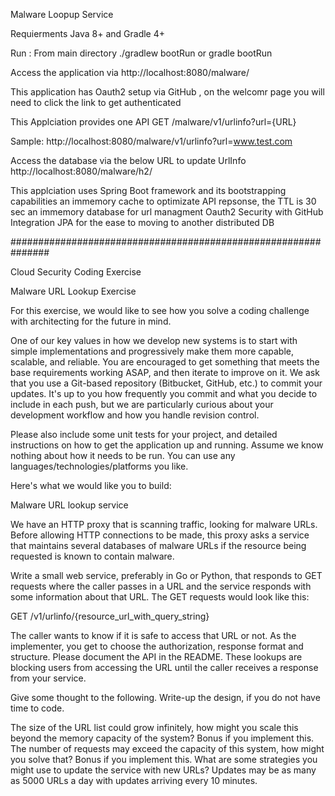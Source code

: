 Malware Loopup Service

Requierments 
Java 8+ and
Gradle 4+ 

Run :
From main directory 
./gradlew bootRun 
or
 gradle bootRun

Access the application via
http://localhost:8080/malware/

This application has Oauth2 setup via GitHub , on the welcomr page you will need to click the link to get authenticated

This Applciation provides one API
GET /malware/v1/urlinfo?url={URL}

Sample:
http://localhost:8080/malware/v1/urlinfo?url=www.test.com


Access the database via the below URL to update UrlInfo
http://localhost:8080/malware/h2/ 


This applciation uses
Spring Boot framework and its bootstrapping capabilities
an immemory cache to optimizate API repsonse, the TTL is 30 sec
an immemory database for url managment 
Oauth2 Security with GitHub Integration
JPA for the ease to moving to another distributed DB


###############################################################


Cloud Security Coding Exercise


Malware URL Lookup Exercise 

 

For this exercise, we would like to see how you solve a coding challenge with architecting for the future in mind.

 

One of our key values in how we develop new systems is to start with simple implementations and progressively make them more capable, scalable, and reliable. You are encouraged to get something that meets the base requirements working ASAP, and then iterate to improve on it. We ask that you use a Git-based repository (Bitbucket, GitHub, etc.) to commit your updates. It's up to you how frequently you commit and what you decide to include in each push, but we are particularly curious about your development workflow and how you handle revision control.

 

Please also include some unit tests for your project, and detailed instructions on how to get the application up and running. Assume we know nothing about how it needs to be run.  You can use any languages/technologies/platforms you like.

 

Here's what we would like you to build:

 

Malware URL lookup service

 

We have an HTTP proxy that is scanning traffic, looking for malware URLs. Before allowing HTTP connections to be made, this proxy asks a service that maintains several databases of malware URLs if the resource being requested is known to contain malware.

 

Write a small web service, preferably in Go or Python, that responds to GET requests where the caller passes in a URL and the service responds with some information about that URL. The GET requests would look like this:

 

GET /v1/urlinfo/{resource_url_with_query_string}

 

The caller wants to know if it is safe to access that URL or not. As the implementer, you get to choose the authorization, response format and structure. Please document the API in the README. These lookups are blocking users from accessing the URL until the caller receives a response from your service.

 

Give some thought to the following. Write-up the design, if you do not have time to code.

The size of the URL list could grow infinitely, how might you scale this beyond the memory capacity of the system? Bonus if you implement this.
The number of requests may exceed the capacity of this system, how might you solve that? Bonus if you implement this.
What are some strategies you might use to update the service with new URLs? Updates may be as many as 5000 URLs a day with updates arriving every 10 minutes.
